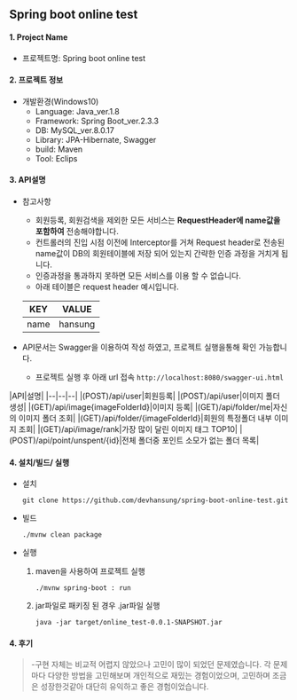 ﻿## Spring boot online test

#### 1. Project Name
 - 프로젝트명: Spring boot online test


#### 2. 프로젝트 정보
- 개발환경(Windows10)
	- Language: Java_ver.1.8
	- Framework: Spring Boot_ver.2.3.3
	- DB: MySQL_ver.8.0.17
	- Library: JPA-Hibernate, Swagger
	- build: Maven
	- Tool: Eclips


#### 3. API설명
- 참고사항
	- 회원등록, 회원검색을 제외한 모든 서비스는 **RequestHeader에 name값을 포함하여** 전송해야합니다.
	- 컨트롤러의 진입 시점 이전에 Interceptor를 거쳐 Request header로 전송된 name값이 DB의 회원테이블에 저장 되어 있는지 간략한 인증 과정을 거치게 됩니다.
	- 인증과정을 통과하지 못하면 모든 서비스를 이용 할 수 없습니다.
	- 아래 테이블은 request header 예시입니다.

	|KEY|VALUE|
	|--|--|
	|name|hansung|

- API문서는 Swagger을 이용하여 작성 하였고, 프로젝트 실행을통해 확인 가능합니다.
	- 프로젝트 실행 후 아래 url 접속
	  `http://localhost:8080/swagger-ui.html`
	  
|API|설명|
|--|--|--|
|(POST)/api/user|회원등록|
|(POST)/api/user|이미지 폴더 생성|
|(GET)/api/image{imageFolderId}|이미지 등록|
|(GET)/api/folder/me|자신의 이미지 폴더 조회|
|(GET)/api/folder/{imageFolderId}|회원의 특정폴더 내부 이미지 조회|
|(GET)/api/image/rank|가장 많이 달린 이미지 태그 TOP10|
|(POST)/api/point/unspent/{id}|전체 폴더중 포인트 소모가 없는 폴더 목록|

#### 4. 설치/빌드/ 실행
 - 설치  
        
       git clone https://github.com/devhansung/spring-boot-online-test.git
 - 빌드

	   ./mvnw clean package
 - 실행  
	 1. maven을 사용하여 프로젝트 실행
	  
		    ./mvnw spring-boot : run
	2. jar파일로 패키징 된 경우 .jar파일 실행
		   
		   java -jar target/online_test-0.0.1-SNAPSHOT.jar


#### 4. 후기
> -구현 자체는 비교적 어렵지 않았으나 고민이 많이 되었던 문제였습니다. 각 문제마다 다양한 방법을 고민해보며 개인적으로 재밌는 경험이었으며, 고민하며 조금은 성장한것같아 대단히 유익하고 좋은 경험이었습니다.
